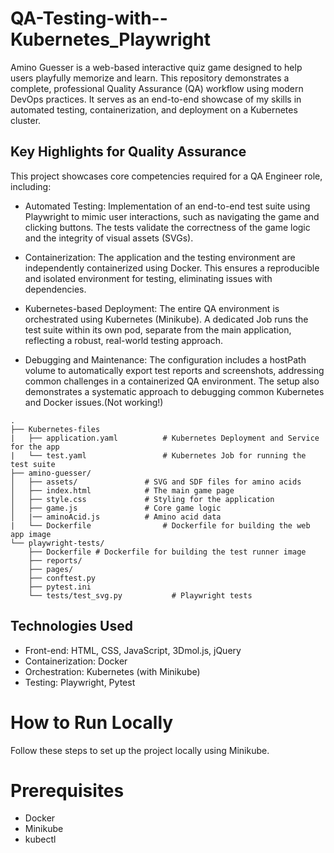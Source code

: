 # QA-Testing-with--Kubernetes_Playwright
Amino Guesser is a web-based interactive quiz game designed to help users playfully memorize and learn.  This repository demonstrates a complete, professional Quality Assurance (QA) workflow using modern DevOps practices. It serves as an end-to-end showcase of my skills in automated testing, containerization, and deployment on a Kubernetes cluster.

## Key Highlights for Quality Assurance
This project showcases core competencies required for a QA Engineer role, including:

- Automated Testing: Implementation of an end-to-end test suite using Playwright to mimic user interactions, such as navigating the game and clicking buttons. The tests validate the correctness of the game logic and the integrity of visual assets (SVGs).

- Containerization: The application and the testing environment are independently containerized using Docker. This ensures a reproducible and isolated environment for testing, eliminating issues with dependencies.

- Kubernetes-based Deployment: The entire QA environment is orchestrated using Kubernetes (Minikube). A dedicated Job runs the test suite within its own pod, separate from the main application, reflecting a robust, real-world testing approach.

- Debugging and Maintenance: The configuration includes a hostPath volume to automatically export test reports and screenshots, addressing common challenges in a containerized QA environment. The setup also demonstrates a systematic approach to debugging common Kubernetes and Docker issues.(Not working!)

```
.
├── Kubernetes-files
|   ├── application.yaml          # Kubernetes Deployment and Service for the app
|   └── test.yaml                 # Kubernetes Job for running the test suite
├── amino-guesser/
│   ├── assets/               # SVG and SDF files for amino acids
│   ├── index.html            # The main game page
│   ├── style.css             # Styling for the application
│   ├── game.js               # Core game logic
│   |── aminoAcid.js          # Amino acid data
|   └── Dockerfile                # Dockerfile for building the web app image
└── playwright-tests/
    ├── Dockerfile # Dockerfile for building the test runner image
    ├── reports/
    ├── pages/
    ├── conftest.py
    ├── pytest.ini
    └── tests/test_svg.py           # Playwright tests
```

## Technologies Used
- Front-end: HTML, CSS, JavaScript, 3Dmol.js, jQuery
- Containerization: Docker
- Orchestration: Kubernetes (with Minikube)
- Testing: Playwright, Pytest

# How to Run Locally
Follow these steps to set up the project locally using Minikube.

# Prerequisites
- Docker
- Minikube
- kubectl
